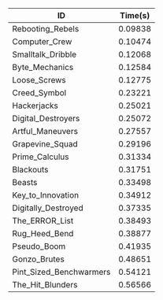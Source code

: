 |ID|Time(s)|
|-|-|
|Rebooting_Rebels|0.09838|
|Computer_Crew|0.10474|
|Smalltalk_Dribble|0.12068|
|Byte_Mechanics|0.12584|
|Loose_Screws|0.12775|
|Creed_Symbol|0.23221|
|Hackerjacks|0.25021|
|Digital_Destroyers|0.25072|
|Artful_Maneuvers|0.27557|
|Grapevine_Squad|0.29196|
|Prime_Calculus|0.31334|
|Blackouts|0.31751|
|Beasts|0.33498|
|Key_to_Innovation|0.34912|
|Digitally_Destroyed|0.37335|
|The_ERROR_List|0.38493|
|Rug_Heed_Bend|0.38877|
|Pseudo_Boom|0.41935|
|Gonzo_Brutes|0.48651|
|Pint_Sized_Benchwarmers|0.54121|
|The_Hit_Blunders|0.56566|
